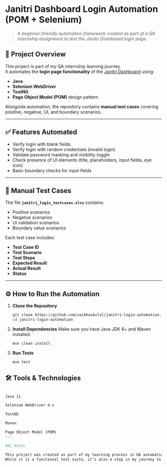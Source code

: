 # Janitri Dashboard Login Automation (POM + Selenium)  

> *A beginner-friendly automation framework created as part of a QA internship assignment to test the Janitri Dashboard login page.*  

## 📌 Project Overview  
This project is part of my QA internship learning journey.  
It automates the **login page functionality** of the [Janitri Dashboard](https://dev-dash.janitri.in) using:  
- **Java**  
- **Selenium WebDriver**  
- **TestNG**  
- **Page Object Model (POM)** design pattern  

Alongside automation, the repository contains **manual test cases** covering positive, negative, UI, and boundary scenarios.  


---

## ✅ Features Automated  
- Verify login with blank fields  
- Verify login with random credentials (invalid login)  
- Validate password masking and visibility toggle  
- Check presence of UI elements (title, placeholders, input fields, eye icon)  
- Basic boundary checks for input fields  

---

## 📄 Manual Test Cases  
The file **`janitri_login_testcases.xlsx`** contains:  
- Positive scenarios  
- Negative scenarios  
- UI validation scenarios  
- Boundary value scenarios  

Each test case includes:  
- **Test Case ID**  
- **Test Scenario**  
- **Test Steps**  
- **Expected Result**  
- **Actual Result**  
- **Status**  

---

## ⚙️ How to Run the Automation  
1. **Clone the Repository**  
   ```bash
   git clone https://github.com/vaibhavkulal/janitri-login-automation.git
   cd janitri-login-automation
2. **Install Dependencies**
Make sure you have Java JDK 8+ and Maven installed.
   ```bash
   mvn clean install
3. **Run Tests**
   ```bash
   mvn test

## 🛠 Tools & Technologies
   ```bash
   
   Java 11
   
   Selenium WebDriver 4.x
   
   TestNG
   
   Maven
   
   Page Object Model (POM)
---

##📌 Notes

This project was created as part of my learning process in QA automation.
While it is a functional test suite, it’s also a step in my journey to deepen my skills in Java, Selenium, and test design patterns.
